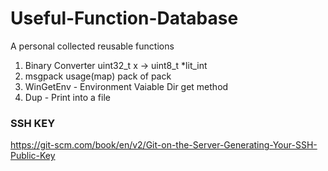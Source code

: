 # Useful-Function-Database

A personal collected reusable functions

1. Binary Converter uint32_t x -> uint8_t *lit_int
2. msgpack usage(map) pack of pack
3. WinGetEnv - Environment Vaiable Dir get method
4. Dup - Print into a file


### SSH KEY
https://git-scm.com/book/en/v2/Git-on-the-Server-Generating-Your-SSH-Public-Key
